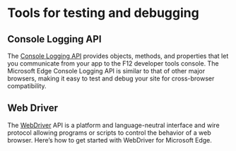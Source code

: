 # Tools for testing and debugging

## Console Logging API

The [Console Logging API](./console-logging-API) provides objects, methods, and properties that let you communicate from your app to the F12 developer tools console. The Microsoft Edge Console Logging API is similar to that of other major browsers, making it easy to test and debug your site for cross-browser compatibility.

## Web Driver

The [WebDriver](./webDriver) API is a platform and language-neutral interface and wire protocol allowing programs or scripts to control the behavior of a web browser. Here’s how to get started with WebDriver for Microsoft Edge.
